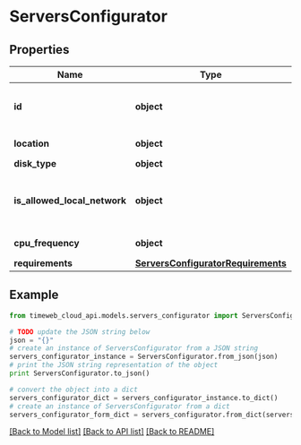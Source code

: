 # ServersConfigurator


## Properties
Name | Type | Description | Notes
------------ | ------------- | ------------- | -------------
**id** | **object** | Уникальный идентификатор конфигуратора сервера. | 
**location** | **object** | Локация сервера. | 
**disk_type** | **object** | Тип диска. | 
**is_allowed_local_network** | **object** | Есть возможность подключения локальной сети | 
**cpu_frequency** | **object** | Частота процессора. | 
**requirements** | [**ServersConfiguratorRequirements**](ServersConfiguratorRequirements.md) |  | 

## Example

```python
from timeweb_cloud_api.models.servers_configurator import ServersConfigurator

# TODO update the JSON string below
json = "{}"
# create an instance of ServersConfigurator from a JSON string
servers_configurator_instance = ServersConfigurator.from_json(json)
# print the JSON string representation of the object
print ServersConfigurator.to_json()

# convert the object into a dict
servers_configurator_dict = servers_configurator_instance.to_dict()
# create an instance of ServersConfigurator from a dict
servers_configurator_form_dict = servers_configurator.from_dict(servers_configurator_dict)
```
[[Back to Model list]](../README.md#documentation-for-models) [[Back to API list]](../README.md#documentation-for-api-endpoints) [[Back to README]](../README.md)


